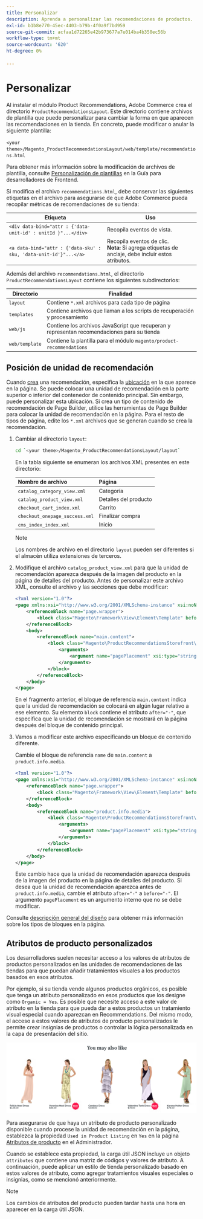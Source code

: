 ```yaml
---
title: Personalizar
description: Aprenda a personalizar las recomendaciones de productos.
exl-id: b1b8e770-45ec-4403-b79b-4f0a9f7bd959
source-git-commit: acfaa1d72265e42b973677a7e014ba4b350ec56b
workflow-type: tm+mt
source-wordcount: '620'
ht-degree: 0%

---
```


# Personalizar

Al instalar el módulo Product Recommendations, Adobe Commerce crea el directorio `ProductRecommendationsLayout`. Este directorio contiene archivos de plantilla que puede personalizar para cambiar la forma en que aparecen las recomendaciones en la tienda. En concreto, puede modificar o anular la siguiente plantilla:

`<your theme>/Magento_ProductRecommendationsLayout/web/template/recommendations.html`

Para obtener más información sobre la modificación de archivos de plantilla, consulte [Personalización de plantillas](https://developer.adobe.com/commerce/frontend-core/guide/templates/walkthrough/) en la Guía para desarrolladores de Frontend.

Si modifica el archivo `recommendations.html`, debe conservar las siguientes etiquetas en el archivo para asegurarse de que Adobe Commerce pueda recopilar métricas de recomendaciones de su tienda:

| Etiqueta | Uso |
|---|---|
| `<div data-bind="attr : {'data-unit-id' : unitId }"...</div>` | Recopila eventos de vista. |
| `<a data-bind="attr : {'data-sku' : sku, 'data-unit-id'}"...</a>` | Recopila eventos de clic. <br/>**Nota:** Si agrega etiquetas de anclaje, debe incluir estos atributos. |

Además del archivo `recommendations.html`, el directorio `ProductRecommendationsLayout` contiene los siguientes subdirectorios:

| Directorio | Finalidad |
|---|---|
| `layout` | Contiene `*.xml` archivos para cada tipo de página |
| `templates` | Contiene archivos que llaman a los scripts de recuperación y procesamiento |
| `web/js` | Contiene los archivos JavaScript que recuperan y representan recomendaciones para su tienda |
| `web/template` | Contiene la plantilla para el módulo `magento/product-recommendations` |

## Posición de unidad de recomendación

Cuando [crea](create.md) una recomendación, especifica la [ubicación](placement.md) en la que aparece en la página. Se puede colocar una unidad de recomendación en la parte superior o inferior del contenedor de contenido principal. Sin embargo, puede personalizar esta ubicación. Si crea un tipo de contenido de recomendación de Page Builder, utilice las herramientas de Page Builder para colocar la unidad de recomendación en la página. Para el resto de tipos de página, edite los `*.xml` archivos que se generan cuando se crea la recomendación.

1. Cambiar al directorio `layout`:

   ```bash
   cd `<your theme>/Magento_ProductRecommendationsLayout/layout`
   ```

   En la tabla siguiente se enumeran los archivos XML presentes en este directorio:

   | Nombre de archivo | Página |
   |---|---|
   | `catalog_category_view.xml` | Categoría |
   | `catalog_product_view.xml` | Detalles del producto |
   | `checkout_cart_index.xml` | Carrito |
   | `checkout_onepage_success.xml` | Finalizar compra |
   | `cms_index_index.xml` | Inicio |

   >[!NOTE]
   >
   >Los nombres de archivo en el directorio `layout` pueden ser diferentes si el almacén utiliza extensiones de terceros.

1. Modifique el archivo `catalog_product_view.xml` para que la unidad de recomendación aparezca después de la imagen del producto en la página de detalles del producto. Antes de personalizar este archivo XML, consulte el archivo y las secciones que debe modificar:

   ```xml
   <?xml version="1.0"?>
   <page xmlns:xsi="http://www.w3.org/2001/XMLSchema-instance" xsi:noNamespaceSchemaLocation="urn:magento:framework:View/Layout/etc/page_configuration.xsd">
       <referenceBlock name="page.wrapper">
           <block class="Magento\Framework\View\Element\Template" before="-" name="product_recommendations_fetcher" template="Magento_ProductRecommendationsStorefront::fetcher.phtml" />
       </referenceBlock>
       <body>
           <referenceBlock name="main.content">
               <block class="Magento\ProductRecommendationsStorefront\Block\Renderer" after="-" name="product_recommendations_product_below_content" template="Magento_ProductRecommendationsStorefront::renderer.phtml">
                   <arguments>
                       <argument name="pagePlacement" xsi:type="string">below-main-content</argument>
                   </arguments>
               </block>
           </referenceBlock>
       </body>
   </page>
   ```

   En el fragmento anterior, el bloque de referencia `main.content` indica que la unidad de recomendación se colocará en algún lugar relativo a ese elemento. Su elemento `block` contiene el atributo `after="-"`, que especifica que la unidad de recomendación se mostrará en la página después del bloque de contenido principal.

1. Vamos a modificar este archivo especificando un bloque de contenido diferente.

   Cambie el bloque de referencia `name` de `main.content` a `product.info.media`.

   ```xml
   <?xml version="1.0"?>
   <page xmlns:xsi="http://www.w3.org/2001/XMLSchema-instance" xsi:noNamespaceSchemaLocation="urn:magento:framework:View/Layout/etc/page_configuration.xsd">
       <referenceBlock name="page.wrapper">
           <block class="Magento\Framework\View\Element\Template" before="-" name="product_recommendations_fetcher" template="Magento_ProductRecommendationsStorefront::fetcher.phtml" />
       </referenceBlock>
       <body>
           <referenceBlock name="product.info.media">
               <block class="Magento\ProductRecommendationsStorefront\Block\Renderer" after="-" name="product_recommendations_product_below_content" template="Magento_ProductRecommendationsStorefront::renderer.phtml">
                   <arguments>
                       <argument name="pagePlacement" xsi:type="string">below-main-content</argument>
                   </arguments>
               </block>
           </referenceBlock>
       </body>
   </page>
   ```

   Este cambio hace que la unidad de recomendación aparezca después de la imagen del producto en la página de detalles del producto. Si desea que la unidad de recomendación aparezca antes de `product.info.media`, cambie el atributo `after="-"` a `before="-"`. El argumento `pagePlacement` es un argumento interno que no se debe modificar.

Consulte [descripción general del diseño](https://developer.adobe.com/commerce/frontend-core/guide/layouts/) para obtener más información sobre los tipos de bloques en la página.

## Atributos de producto personalizados

Los desarrolladores suelen necesitar acceso a los valores de atributos de productos personalizados en las unidades de recomendaciones de las tiendas para que puedan añadir tratamientos visuales a los productos basados en esos atributos.

Por ejemplo, si su tienda vende algunos productos orgánicos, es posible que tenga un atributo personalizado en esos productos que los designe como `Organic = Yes`. Es posible que necesite acceso a este valor de atributo en la tienda para que pueda dar a estos productos un tratamiento visual especial cuando aparezcan en Recommendations. Del mismo modo, el acceso a estos valores de atributos de producto personalizados le permite crear insignias de productos o controlar la lógica personalizada en la capa de presentación del sitio.

![Agregar insignia](assets/unit-custom.png)

Para asegurarse de que haya un atributo de producto personalizado disponible cuando procese la unidad de recomendación en la página, establezca la propiedad `Used in Product Listing` en `Yes` en la página [Atributos de producto](https://experienceleague.adobe.com/docs/commerce-admin/catalog/product-attributes/create/attribute-product-create.html) en el Administrador.

Cuando se establece esta propiedad, la carga útil JSON incluye un objeto `attributes` que contiene una matriz de códigos y valores de atributo. A continuación, puede aplicar un estilo de tienda personalizado basado en estos valores de atributo, como agregar tratamientos visuales especiales o insignias, como se mencionó anteriormente.

>[!NOTE]
>
>Los cambios de atributos del producto pueden tardar hasta una hora en aparecer en la carga útil JSON.
